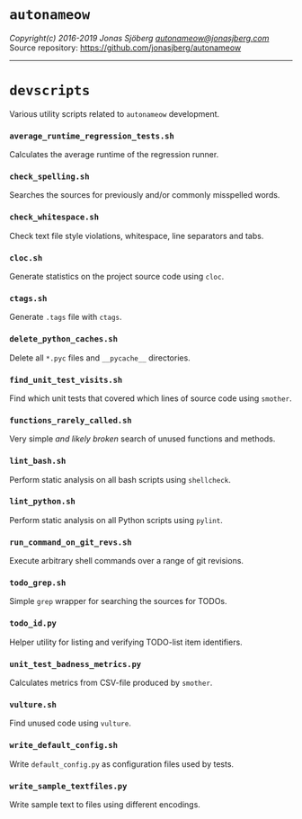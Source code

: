 `autonameow`
============
*Copyright(c) 2016-2019 Jonas Sjöberg <autonameow@jonasjberg.com>*  
Source repository: <https://github.com/jonasjberg/autonameow>

--------------------------------------------------------------------------------


`devscripts`
============
Various utility scripts related to `autonameow` development.


### `average_runtime_regression_tests.sh`
Calculates the average runtime of the regression runner.

### `check_spelling.sh`
Searches the sources for previously and/or commonly misspelled words.

### `check_whitespace.sh`
Check text file style violations, whitespace, line separators and tabs.

### `cloc.sh`
Generate statistics on the project source code using `cloc`.

### `ctags.sh`
Generate `.tags` file with `ctags`.

### `delete_python_caches.sh`
Delete all `*.pyc` files and `__pycache__` directories.

### `find_unit_test_visits.sh`
Find which unit tests that covered which lines of source code using `smother`.

### `functions_rarely_called.sh`
Very simple *and likely broken* search of unused functions and methods.

### `lint_bash.sh`
Perform static analysis on all bash scripts using `shellcheck`.

### `lint_python.sh`
Perform static analysis on all Python scripts using `pylint`.

### `run_command_on_git_revs.sh`
Execute arbitrary shell commands over a range of git revisions.

### `todo_grep.sh`
Simple `grep` wrapper for searching the sources for TODOs.

### `todo_id.py`
Helper utility for listing and verifying TODO-list item identifiers.

### `unit_test_badness_metrics.py`
Calculates metrics from CSV-file produced by `smother`.

### `vulture.sh`
Find unused code using `vulture`.

### `write_default_config.sh`
Write `default_config.py` as configuration files used by tests.

### `write_sample_textfiles.py`
Write sample text to files using different encodings.
